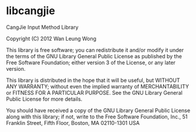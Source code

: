 libcangjie
==========

CangJie Input Method Library

Copyright (C) 2012  Wan Leung Wong <wanleung at linkomnia dot com>

This library is free software; you can redistribute it and/or
modify it under the terms of the GNU Library General Public
License as published by the Free Software Foundation; either
version 3 of the License, or any later version.

This library is distributed in the hope that it will be useful,
but WITHOUT ANY WARRANTY; without even the implied warranty of
MERCHANTABILITY or FITNESS FOR A PARTICULAR PURPOSE.  See the GNU
Library General Public License for more details.

You should have received a copy of the GNU Library General Public
License along with this library; if not, write to the Free Software
Foundation, Inc., 51 Franklin Street, Fifth Floor, Boston, MA  02110-1301  USA

